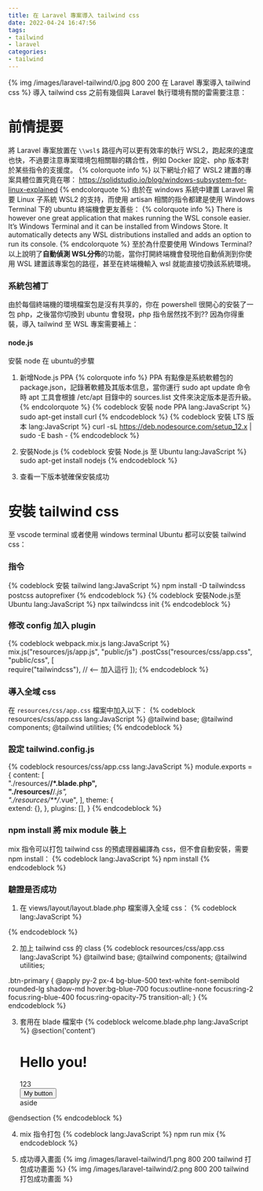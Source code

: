 ```yaml
---
title: 在 Laravel 專案導入 tailwind css
date: 2022-04-24 16:47:56
tags:
- tailwind
- laravel
categories:
- tailwind
---
```

{% img /images/laravel-tailwind/0.jpg 800 200 在 Laravel 專案導入 tailwind css %}
導入 tailwind css 之前有幾個與 Laravel 執行環境有關的雷需要注意：

# 前情提要
將 Laravel 專案放置在 `\\wsl$` 路徑內可以更有效率的執行 WSL2，跑起來的速度也快，不過要注意專案環境包相關聯的耦合性，例如 Docker 設定、php 版本對於某些指令的支援度。
{% colorquote info %}
以下網址介紹了 WSL2 建置的專案具體位置究竟在哪：
https://solidstudio.io/blog/windows-subsystem-for-linux-explained
{% endcolorquote %}
由於在 windows 系統中建置 Laravel 需要 Linux 子系統 WSL2 的支持，而使用 artisan 相關的指令都建是使用 Windows Terminal 下的 ubuntu 終端機會更友善些：
{% colorquote info %}
 There is however one great application that makes running the WSL console easier. It’s Windows Terminal and it can be installed from Windows Store. It automatically detects any WSL distributions installed and adds an option to run its console.
{% endcolorquote %}
至於為什麼要使用 Windows Terminal? 以上說明了**自動偵測 WSL分佈**的功能，當你打開終端機會發現他自動偵測到你使用 WSL 建置該專案包的路徑，甚至在終端機輸入 wsl 就能直接切換該系統環境。

### 系統包補丁
由於每個終端機的環境檔案包是沒有共享的，你在 powershell 很開心的安裝了一包 php，之後當你切換到 ubuntu 會發現，php 指令居然找不到?? 因為你得重裝，導入 tailwind 至 WSL 專案需要補上：

#### node.js
安裝 node 在 ubuntu的步驟
1. 新增Node.js PPA
{% colorquote info %}
PPA 有點像是系統軟體包的 package.json，記錄著軟體及其版本信息，當你運行 sudo apt update 命令時 apt 工具會根據 /etc/apt 目錄中的 sources.list 文件來決定版本是否升級。
{% endcolorquote %}
{% codeblock 安裝 node PPA lang:JavaScript %}
  sudo apt-get install curl
{% endcodeblock %}
{% codeblock 安裝 LTS 版本 lang:JavaScript %}
  curl -sL https://deb.nodesource.com/setup_12.x | sudo -E bash -
{% endcodeblock %}

2. 安裝Node.js
{% codeblock 安裝 Node.js 至 Ubuntu lang:JavaScript %}
  sudo apt-get install nodejs
{% endcodeblock %}

3. 查看一下版本號確保安裝成功

# 安裝 tailwind css
至 vscode terminal 或者使用 windows terminal Ubuntu 都可以安裝 tailwind css：

### 指令
{% codeblock 安裝 tailwind lang:JavaScript %}
  npm install -D tailwindcss postcss autoprefixer
{% endcodeblock %}
{% codeblock 安裝Node.js至Ubuntu lang:JavaScript %}
  npx tailwindcss init
{% endcodeblock %}

### 修改 config 加入 plugin
{% codeblock webpack.mix.js lang:JavaScript %}
  mix.js("resources/js/app.js", "public/js")
    .postCss("resources/css/app.css", "public/css", [	
      require("tailwindcss"), // <-- 加入這行
    ]);
{% endcodeblock %}

### 導入全域 css
在 `resources/css/app.css` 檔案中加入以下：
{% codeblock resources/css/app.css lang:JavaScript %}
  @tailwind base;
  @tailwind components;
  @tailwind utilities;
{% endcodeblock %}

### 設定 tailwind.config.js
{% codeblock resources/css/app.css lang:JavaScript %}
  module.exports = { 
    content: [	
      "./resources/**/*.blade.php",  
      "./resources/**/*.js",	
      "./resources/**/*.vue",  ],
    theme: {	
      extend: {},
    }, 
    plugins: [],
  }
{% endcodeblock %}

### npm install 將 mix module 裝上
mix 指令可以打包 tailwind css 的預處理器編譯為 css，但不會自動安裝，需要 npm install：
{% codeblock lang:JavaScript %}
  npm install
{% endcodeblock %}

### 驗證是否成功
1. 在 views/layout/layout.blade.php 檔案導入全域 css：
{% codeblock lang:JavaScript %}
  <link href="{% raw %}{{{% endraw %} asset('css/app.css') {% raw %}}}{% endraw %}" rel="stylesheet">
{% endcodeblock %}

2. 加上 tailwind css 的 class
{% codeblock resources/css/app.css lang:JavaScript %}
  @tailwind base;
  @tailwind components;
  @tailwind utilities;

  .btn-primary {
    @apply py-2 px-4 bg-blue-500 text-white font-semibold rounded-lg shadow-md hover:bg-blue-700 focus:outline-none focus:ring-2 focus:ring-blue-400 focus:ring-opacity-75 transition-all;
  }
{% endcodeblock %}

3. 套用在 blade 檔案中
{% codeblock welcome.blade.php lang:JavaScript %}
  @section('content')
    <div class="container mx-auto">
      <h1>Hello you!</h1>
      <div class="flex flex-wrap">
        <div class="md:w-3/4.w-full">
          <div class="w-16 md:w-32 lg:w-48 transition-all bg-fuchsia-300 hover:bg-fuchsia-600 py-5 text-pink-800">123</div>
          <button class="btn-primary">My button</button>
        </div>
        <div class="md:w-1/4.w-full">aside</div>
      </div>
    </div>
  @endsection
{% endcodeblock %}

4. mix 指令打包
{% codeblock lang:JavaScript %}
  npm run mix
{% endcodeblock %}

5. 成功導入畫面
{% img /images/laravel-tailwind/1.png 800 200 tailwind 打包成功畫面 %}
{% img /images/laravel-tailwind/2.png 800 200 tailwind 打包成功畫面 %}
